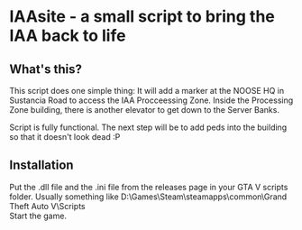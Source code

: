 # IAAsite - a small script to bring the IAA back to life


## What's this?

This script does one simple thing: It will add a marker at the NOOSE HQ in Sustancia Road to access the IAA Procceessing Zone.
Inside the Processing Zone building, there is another elevator to get down to the Server Banks. 

Script is fully functional. The next step will be to add peds into the building so that it doesn't look dead :P 

## Installation 

Put the .dll file and the .ini file from the releases page in your GTA V scripts folder. Usually something like D:\Games\Steam\steamapps\common\Grand Theft Auto V\Scripts\
Start the game. 